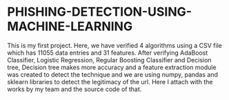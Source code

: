 # PHISHING-DETECTION-USING-MACHINE-LEARNING
This is my first project. 
Here, we have verified 4 algorithms using a CSV file which has 11055 data entries and 31 features. After verifying AdaBoost Classifier, Logistic Regression, Regular Boosting Classifier and Decision tree, Decision tree makes more accuracy and a feature extraction module was created to detect the technique and we are using numpy, pandas and sklearn libraries to detect the legitimacy of the url. Here I attach with the works by my team and the source code of that.
